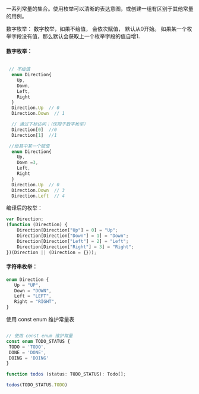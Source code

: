 一系列常量的集合。使用枚举可以清晰的表达意图，或创建一组有区别于其他常量的用例。
   
  数字枚举：
  数字枚举，如果不给值， 会依次赋值， 默认从0开始。 如果某一个枚举字段没有值，那么默认会获取上一个枚举字段的值自增1.

 #### 数字枚举： 
  ```js

   // 不给值
    enum Direction{
      Up,
      Down,
      Left,
      Right
    }
    Direction.Up  // 0
    Direction.Down  // 1

    // 通过下标访问：（仅限于数字枚举）
    Direction[0]  //0
    Direction[1]  //1

  ```

  ```js
   //给其中某一个赋值
    enum Direction{
      Up,
      Down =3,
      Left,
      Right
    }
    Direction.Up  // 0
    Direction.Down  // 3
    Direction.Left  // 4
  ```


  编译后的枚举：
  ```js
  var Direction;
  (function (Direction) {
      Direction[Direction["Up"] = 0] = "Up";
      Direction[Direction["Down"] = 1] = "Down";
      Direction[Direction["Left"] = 2] = "Left";
      Direction[Direction["Right"] = 3] = "Right";
  })(Direction || (Direction = {}));
```

 #### 字符串枚举：

 ```js 
 enum Direction {
    Up = "UP",
    Down = "DOWN",
    Left = "LEFT",
    Right = "RIGHT",
}
```

 使用 const enum 维护常量表

 ```js

 // 使用 const enum 维护常量
const enum TODO_STATUS {
  TODO = 'TODO',
  DONE = 'DONE',
  DOING = 'DOING'
}

function todos (status: TODO_STATUS): Todo[];

todos(TODO_STATUS.TODO)
```